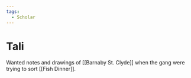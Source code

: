 ```yaml
---
tags:
  - Scholar
---
```

# Tali 

Wanted notes and drawings of [[Barnaby St. Clyde]] when the gang were trying to sort [[Fish Dinner]].


